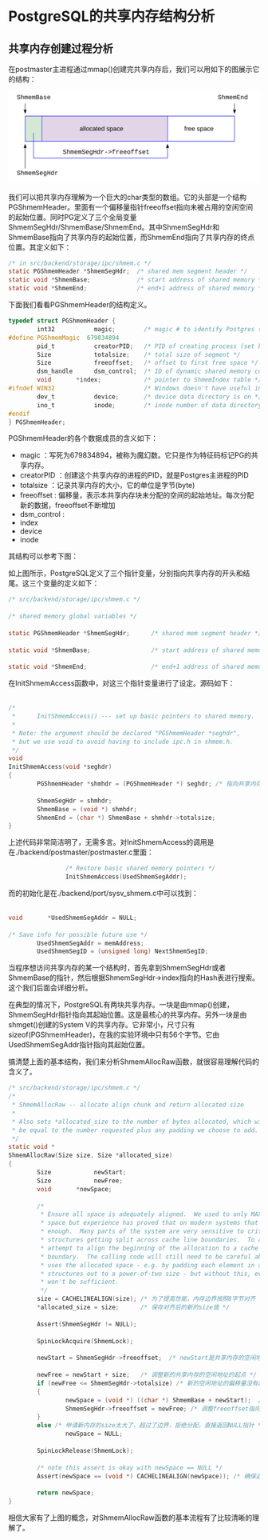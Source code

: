 # PostgreSQL的共享内存结构分析


## 共享内存创建过程分析

在postmaster主进程通过mmap()创建完共享内存后，我们可以用如下的图展示它的结构：

![](d0016.svg)

我们可以把共享内存理解为一个巨大的char类型的数组。它的头部是一个结构PGShmemHeader。里面有一个偏移量指针freeoffset指向未被占用的空闲空间的起始位置。同时PG定义了三个全局变量ShmemSegHdr/ShmemBase/ShmemEnd。其中ShmemSegHdr和ShmemBase指向了共享内存的起始位置，而ShmemEnd指向了共享内存的终点位置。其定义如下：
```C
/* in src/backend/storage/ipc/shmem.c */
static PGShmemHeader *ShmemSegHdr;  /* shared mem segment header */
static void *ShmemBase;             /* start address of shared memory */
static void *ShmemEnd;              /* end+1 address of shared memory */
```
下面我们看看PGShmemHeader的结构定义。
```C
typedef struct PGShmemHeader {
        int32           magic;        /* magic # to identify Postgres segments */
#define PGShmemMagic  679834894
        pid_t           creatorPID;   /* PID of creating process (set but unread) */
        Size            totalsize;    /* total size of segment */
        Size            freeoffset;   /* offset to first free space */
        dsm_handle      dsm_control;  /* ID of dynamic shared memory control seg */
        void       *index;            /* pointer to ShmemIndex table */
#ifndef WIN32                         /* Windows doesn't have useful inode#s */
        dev_t           device;       /* device data directory is on */
        ino_t           inode;        /* inode number of data directory */
#endif
} PGShmemHeader;
```
PGShmemHeader的各个数据成员的含义如下：
- magic       ：写死为679834894，被称为魔幻数。它只是作为特征码标记PG的共享内存。
- creatorPID  ：创建这个共享内存的进程的PID，就是Postgres主进程的PID
- totalsize   ：记录共享内存的大小，它的单位是字节(byte)
- freeoffset  : 偏移量，表示本共享内存块未分配的空间的起始地址。每次分配新的数据，freeoffset不断增加
- dsm_control :
- index
- device
- inode

其结构可以参考下图：


如上图所示，PostgreSQL定义了三个指针变量，分别指向共享内存的开头和结尾。这三个变量的定义如下：
```C
/* src/backend/storage/ipc/shmem.c */

/* shared memory global variables */

static PGShmemHeader *ShmemSegHdr;      /* shared mem segment header */

static void *ShmemBase;                 /* start address of shared memory */

static void *ShmemEnd;                  /* end+1 address of shared memory */

```

在InitShmemAccess函数中，对这三个指针变量进行了设定。源码如下：

```C

/*
 *      InitShmemAccess() --- set up basic pointers to shared memory.
 *
 * Note: the argument should be declared "PGShmemHeader *seghdr",
 * but we use void to avoid having to include ipc.h in shmem.h.
 */
void
InitShmemAccess(void *seghdr)
{
        PGShmemHeader *shmhdr = (PGShmemHeader *) seghdr; /* 指向共享内存的开始*/

        ShmemSegHdr = shmhdr;
        ShmemBase = (void *) shmhdr;
        ShmemEnd = (char *) ShmemBase + shmhdr->totalsize;
}
```

上述代码非常简洁明了，无需多言。对InitShmemAccess的调用是在./backend/postmaster/postmaster.c里面：

```C
                /* Restore basic shared memory pointers */
                InitShmemAccess(UsedShmemSegAddr);

```
而的初始化是在./backend/port/sysv_shmem.c中可以找到：
```C

void       *UsedShmemSegAddr = NULL;

/* Save info for possible future use */
        UsedShmemSegAddr = memAddress;
        UsedShmemSegID = (unsigned long) NextShmemSegID;
```




当程序想访问共享内存的某一个结构时，首先拿到ShmemSegHdr或者ShmemBase的指针，然后根据ShmemSegHdr->index指向的Hash表进行搜索。这个我们后面会详细分析。

在典型的情况下，PostgreSQL有两块共享内存。一块是由mmap()创建，ShmemSegHdr指针指向其起始位置。这是最核心的共享内存。另外一块是由shmget()创建的System V的共享内存。它非常小，尺寸只有sizeof(PGShmemHeader)，在我的实验环境中只有56个字节。它由UsedShmemSegAddr指针指向其起始位置。

搞清楚上面的基本结构，我们来分析ShmemAllocRaw函数，就很容易理解代码的含义了。
```C
/* src/backend/storage/ipc/shmem.c */
/*
 * ShmemAllocRaw -- allocate align chunk and return allocated size
 *
 * Also sets *allocated_size to the number of bytes allocated, which will
 * be equal to the number requested plus any padding we choose to add.
 */
static void *
ShmemAllocRaw(Size size, Size *allocated_size)
{
        Size            newStart;
        Size            newFree;
        void       *newSpace;

        /*
         * Ensure all space is adequately aligned.  We used to only MAXALIGN this
         * space but experience has proved that on modern systems that is not good
         * enough.  Many parts of the system are very sensitive to critical data
         * structures getting split across cache line boundaries.  To avoid that,
         * attempt to align the beginning of the allocation to a cache line
         * boundary.  The calling code will still need to be careful about how it
         * uses the allocated space - e.g. by padding each element in an array of
         * structures out to a power-of-two size - but without this, even that
         * won't be sufficient.
         */
        size = CACHELINEALIGN(size); /* 为了提高性能，内存边界按照8字节对齐 */
        *allocated_size = size;      /* 保存对齐后的新的size值 */

        Assert(ShmemSegHdr != NULL);

        SpinLockAcquire(ShmemLock);

        newStart = ShmemSegHdr->freeoffset;  /* newStart是共享内存的空闲地址的起点 */

        newFree = newStart + size;   /* 调整新的共享内存的空闲地址的起点 */
        if (newFree <= ShmemSegHdr->totalsize) /* 新的空闲地址的偏移量没有超过整个共享内存的大小，就OK*/
        {
                newSpace = (void *) ((char *) ShmemBase + newStart);  /* ShmemSegHdr + newStart就是指向刚刚成功分配内存的指针 !!! */
                ShmemSegHdr->freeoffset = newFree; /* 调整freeoffset指向新的空闲地址的偏移量 */
        }
        else /* 申请新内存的size太大了，超过了边界，拒绝分配，直接返回NULL指针 */
                newSpace = NULL;

        SpinLockRelease(ShmemLock);

        /* note this assert is okay with newSpace == NULL */
        Assert(newSpace == (void *) CACHELINEALIGN(newSpace)); /* 确保返回的指针是按照8字节对齐的，利于提高性能，请搜索CPU cache line boundary了解其概念 */

        return newSpace; 
}

```
相信大家有了上图的概念，对ShmemAllocRaw函数的基本流程有了比较清晰的理解了。

